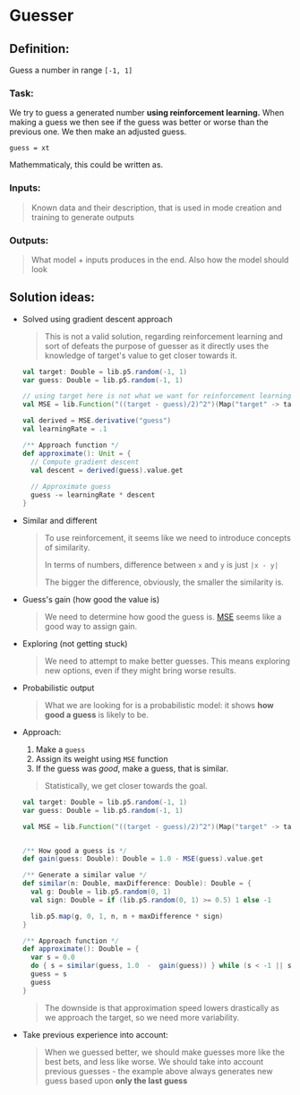 # Guesser 

## Definition:
Guess a number in range `[-1, 1]` 

### Task:
We try to guess a generated number **using reinforcement learning.** 
When making a guess we then see if the guess was better or worse than the previous one.
We then make an adjusted guess.

```guess = xt```

Mathemmaticaly, this could be written as.

### Inputs:
> Known data and their description, that is used 
in mode creation and training to generate outputs

### Outputs:
> What model + inputs produces in the end. 
Also how the model should look

## Solution ideas:
* Solved using gradient descent approach 
    > This is not a valid solution, regarding reinforcement
    learning and sort of defeats the purpose of guesser as
    it directly uses the knowledge of target's value to get
    closer towards it.
    
    ```scala
    val target: Double = lib.p5.random(-1, 1)  
    var guess: Double = lib.p5.random(-1, 1)        
  
    // using target here is not what we want for reinforcement learning
    val MSE = lib.Function("((target - guess)/2)^2")(Map("target" -> target))
 
    val derived = MSE.derivative("guess")
    val learningRate = .1
    
    /** Approach function */
    def approximate(): Unit = {
      // Compute gradient descent
      val descent = derived(guess).value.get
      
      // Approximate guess
      guess -= learningRate * descent
    }
    ```  

* Similar and different
    >  To use reinforcement, it seems like we need to
    introduce concepts of similarity.
    >
    > In terms of numbers, difference between `x` and
    `y` is just `|x - y|`
    >
    > The bigger the difference, obviously, the 
    smaller the similarity is.

* Guess's gain (how good the value is)
    > We need to determine how good the guess is.
    [MSE](https://en.wikipedia.org/wiki/Mean_squared_error)
    seems like a good way to assign gain.
    
* Exploring (not getting stuck)
    > We need to attempt to make better guesses. This
    means exploring new options, even if they might 
    bring worse results.
    
* Probabilistic output
    > What we are looking for is a probabilistic model:
    it shows **how good a guess** is likely to be.  
    
* Approach:
    1. Make a `guess`
    2. Assign its weight using `MSE` function
    3. If the guess was *good*, make a guess,
    that is similar.
 
    > Statistically, we get closer towards the goal.
 
    ```scala
    val target: Double = lib.p5.random(-1, 1)  
    var guess: Double = lib.p5.random(-1, 1)    
  
    val MSE = lib.Function("((target - guess)/2)^2")(Map("target" -> target))

    
    /** How good a guess is */
    def gain(guess: Double): Double = 1.0 - MSE(guess).value.get

    /** Generate a similar value */
    def similar(n: Double, maxDifference: Double): Double = {
      val g: Double = lib.p5.random(0, 1)
      val sign: Double = if (lib.p5.random(0, 1) >= 0.5) 1 else -1
  
      lib.p5.map(g, 0, 1, n, n + maxDifference * sign)
    }
  
    /** Approach function */
    def approximate(): Double = {
      var s = 0.0
      do { s = similar(guess, 1.0  -  gain(guess)) } while (s < -1 || s  > 1)
      guess = s
      guess
    }
    ```
    
    > The downside is that approximation speed lowers
    drastically as we approach the target, so we need
    more variability.

* Take previous experience into account:
    > When we guessed better, we should make guesses
    more like the best bets, and less like worse. We
    should take into account previous guesses - the
    example above always generates new guess based
    upon **only the last guess**
    >
    > 
  
 